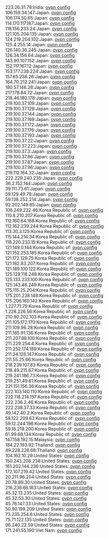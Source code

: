223.26.31.78:India: [ovpn config](vpn/223_26_31_78.ovpn)  
106.159.34.147:Japan: [ovpn config](vpn/106_159_34_147.ovpn)  
106.174.50.65:Japan: [ovpn config](vpn/106_174_50_65.ovpn)  
114.170.117.187:Japan: [ovpn config](vpn/114_170_117_187.ovpn)  
118.156.233.24:Japan: [ovpn config](vpn/118_156_233_24.ovpn)  
121.105.204.135:Japan: [ovpn config](vpn/121_105_204_135.ovpn)  
124.219.204.102:Japan: [ovpn config](vpn/124_219_204_102.ovpn)  
125.4.255.14:Japan: [ovpn config](vpn/125_4_255_14.ovpn)  
126.140.36.245:Japan: [ovpn config](vpn/126_140_36_245.ovpn)  
126.34.156.64:Japan: [ovpn config](vpn/126_34_156_64.ovpn)  
143.90.107.152:Japan: [ovpn config](vpn/143_90_107_152.ovpn)  
152.117.167.12:Japan: [ovpn config](vpn/152_117_167_12.ovpn)  
153.177.238.224:Japan: [ovpn config](vpn/153_177_238_224.ovpn)  
157.65.236.26:Japan: [ovpn config](vpn/157_65_236_26.ovpn)  
164.70.212.241:Japan: [ovpn config](vpn/164_70_212_241.ovpn)  
180.57.146.28:Japan: [ovpn config](vpn/180_57_146_28.ovpn)  
217.178.84.72:Japan: [ovpn config](vpn/217_178_84_72.ovpn)  
218.46.180.178:Japan: [ovpn config](vpn/218_46_180_178.ovpn)  
219.100.37.109:Japan: [ovpn config](vpn/219_100_37_109.ovpn)  
219.100.37.129:Japan: [ovpn config](vpn/219_100_37_129.ovpn)  
219.100.37.144:Japan: [ovpn config](vpn/219_100_37_144.ovpn)  
219.100.37.169:Japan: [ovpn config](vpn/219_100_37_169.ovpn)  
219.100.37.172:Japan: [ovpn config](vpn/219_100_37_172.ovpn)  
219.100.37.176:Japan: [ovpn config](vpn/219_100_37_176.ovpn)  
219.100.37.193:Japan: [ovpn config](vpn/219_100_37_193.ovpn)  
219.100.37.22:Japan: [ovpn config](vpn/219_100_37_22.ovpn)  
219.100.37.223:Japan: [ovpn config](vpn/219_100_37_223.ovpn)  
219.100.37.3:Japan: [ovpn config](vpn/219_100_37_3.ovpn)  
219.100.37.86:Japan: [ovpn config](vpn/219_100_37_86.ovpn)  
219.100.37.87:Japan: [ovpn config](vpn/219_100_37_87.ovpn)  
219.100.37.96:Japan: [ovpn config](vpn/219_100_37_96.ovpn)  
219.112.164.32:Japan: [ovpn config](vpn/219_112_164_32.ovpn)  
222.229.240.235:Japan: [ovpn config](vpn/222_229_240_235.ovpn)  
36.2.152.144:Japan: [ovpn config](vpn/36_2_152_144.ovpn)  
39.111.73.61:Japan: [ovpn config](vpn/39_111_73_61.ovpn)  
59.129.49.78:Japan: [ovpn config](vpn/59_129_49_78.ovpn)  
59.138.252.214:Japan: [ovpn config](vpn/59_138_252_214.ovpn)  
92.202.149.85:Japan: [ovpn config](vpn/92_202_149_85.ovpn)  
106.249.222.46:Korea Republic of: [ovpn config](vpn/106_249_222_46.ovpn)  
110.8.210.207:Korea Republic of: [ovpn config](vpn/110_8_210_207.ovpn)  
112.160.64.188:Korea Republic of: [ovpn config](vpn/112_160_64_188.ovpn)  
112.162.239.244:Korea Republic of: [ovpn config](vpn/112_162_239_244.ovpn)  
113.30.3.125:Korea Republic of: [ovpn config](vpn/113_30_3_125.ovpn)  
115.144.214.34:Korea Republic of: [ovpn config](vpn/115_144_214_34.ovpn)  
118.220.233.15:Korea Republic of: [ovpn config](vpn/118_220_233_15.ovpn)  
121.149.0.144:Korea Republic of: [ovpn config](vpn/121_149_0_144.ovpn)  
121.152.253.185:Korea Republic of: [ovpn config](vpn/121_152_253_185.ovpn)  
121.172.129.75:Korea Republic of: [ovpn config](vpn/121_172_129_75.ovpn)  
121.182.83.207:Korea Republic of: [ovpn config](vpn/121_182_83_207.ovpn)  
121.189.100.122:Korea Republic of: [ovpn config](vpn/121_189_100_122.ovpn)  
125.129.118.248:Korea Republic of: [ovpn config](vpn/125_129_118_248.ovpn)  
125.133.233.100:Korea Republic of: [ovpn config](vpn/125_133_233_100.ovpn)  
125.143.46.249:Korea Republic of: [ovpn config](vpn/125_143_46_249.ovpn)  
175.115.25.204:Korea Republic of: [ovpn config](vpn/175_115_25_204.ovpn)  
175.201.238.148:Korea Republic of: [ovpn config](vpn/175_201_238_148.ovpn)  
175.206.160.142:Korea Republic of: [ovpn config](vpn/175_206_160_142.ovpn)  
1.227.71.79:Korea Republic of: [ovpn config](vpn/1_227_71_79.ovpn)  
1.228.226.56:Korea Republic of: [ovpn config](vpn/1_228_226_56.ovpn)  
210.90.202.103:Korea Republic of: [ovpn config](vpn/210_90_202_103.ovpn)  
211.105.172.170:Korea Republic of: [ovpn config](vpn/211_105_172_170.ovpn)  
211.109.96.28:Korea Republic of: [ovpn config](vpn/211_109_96_28.ovpn)  
211.185.91.136:Korea Republic of: [ovpn config](vpn/211_185_91_136.ovpn)  
211.207.88.100:Korea Republic of: [ovpn config](vpn/211_207_88_100.ovpn)  
211.229.254.4:Korea Republic of: [ovpn config](vpn/211_229_254_4.ovpn)  
211.252.174.189:Korea Republic of: [ovpn config](vpn/211_252_174_189.ovpn)  
211.34.126.147:Korea Republic of: [ovpn config](vpn/211_34_126_147.ovpn)  
211.55.25.66:Korea Republic of: [ovpn config](vpn/211_55_25_66.ovpn)  
218.239.107.83:Korea Republic of: [ovpn config](vpn/218_239_107_83.ovpn)  
218.49.215.67:Korea Republic of: [ovpn config](vpn/218_49_215_67.ovpn)  
219.241.186.73:Korea Republic of: [ovpn config](vpn/219_241_186_73.ovpn)  
219.251.49.61:Korea Republic of: [ovpn config](vpn/219_251_49_61.ovpn)  
221.151.156.36:Korea Republic of: [ovpn config](vpn/221_151_156_36.ovpn)  
222.103.140.110:Korea Republic of: [ovpn config](vpn/222_103_140_110.ovpn)  
222.118.214.157:Korea Republic of: [ovpn config](vpn/222_118_214_157.ovpn)  
222.236.2.46:Korea Republic of: [ovpn config](vpn/222_236_2_46.ovpn)  
222.238.37.33:Korea Republic of: [ovpn config](vpn/222_238_37_33.ovpn)  
49.142.40.2:Korea Republic of: [ovpn config](vpn/49_142_40_2.ovpn)  
58.122.209.63:Korea Republic of: [ovpn config](vpn/58_122_209_63.ovpn)  
59.12.244.198:Korea Republic of: [ovpn config](vpn/59_12_244_198.ovpn)  
59.18.219.200:Korea Republic of: [ovpn config](vpn/59_18_219_200.ovpn)  
61.99.68.134:Korea Republic of: [ovpn config](vpn/61_99_68_134.ovpn)  
147.158.192.15:Malaysia: [ovpn config](vpn/147_158_192_15.ovpn)  
184.22.193.92:Thailand: [ovpn config](vpn/184_22_193_92.ovpn)  
49.228.226.68:Thailand: [ovpn config](vpn/49_228_226_68.ovpn)  
104.162.10.29:United States: [ovpn config](vpn/104_162_10_29.ovpn)  
150.243.208.238:United States: [ovpn config](vpn/150_243_208_238.ovpn)  
161.202.144.236:United States: [ovpn config](vpn/161_202_144_236.ovpn)  
172.107.219.42:United States: [ovpn config](vpn/172_107_219_42.ovpn)  
20.211.96.204:United States: [ovpn config](vpn/20_211_96_204.ovpn)  
20.78.89.30:United States: [ovpn config](vpn/20_78_89_30.ovpn)  
216.238.66.183:United States: [ovpn config](vpn/216_238_66_183.ovpn)  
45.32.13.235:United States: [ovpn config](vpn/45_32_13_235.ovpn)  
45.32.53.30:United States: [ovpn config](vpn/45_32_53_30.ovpn)  
45.76.147.33:United States: [ovpn config](vpn/45_76_147_33.ovpn)  
50.90.199.209:United States: [ovpn config](vpn/50_90_199_209.ovpn)  
73.235.254.6:United States: [ovpn config](vpn/73_235_254_6.ovpn)  
75.71.122.135:United States: [ovpn config](vpn/75_71_122_135.ovpn)  
96.240.22.59:United States: [ovpn config](vpn/96_240_22_59.ovpn)  
171.241.55.190:Viet Nam: [ovpn config](vpn/171_241_55_190.ovpn)  
